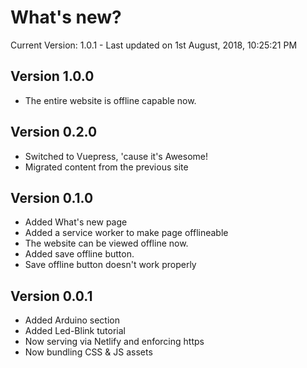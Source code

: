 # What's new?

Current Version: 1.0.1 - Last updated on 1st August, 2018, 10:25:21 PM

Version 1.0.0
-------------

* The entire website is offline capable now.

Version 0.2.0
-------------

* Switched to Vuepress, 'cause it's Awesome!
* Migrated content from the previous site

Version 0.1.0
-------------

  * Added What's new page
  * Added a service worker to make page offlineable
  * The website can be viewed offline now.
  * Added save offline button.
  * Save offline button doesn't work properly

Version 0.0.1
-------------

  * Added Arduino section
  * Added Led-Blink tutorial
  * Now serving via Netlify and enforcing https
  * Now bundling CSS & JS assets